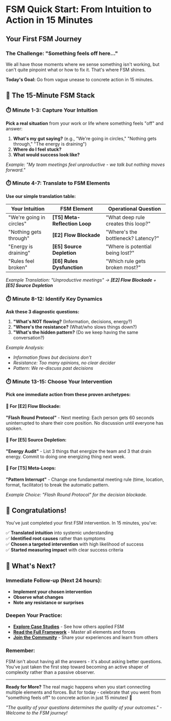 # FSM Quick Start: From Intuition to Action in 15 Minutes

## Your First FSM Journey

### The Challenge: "Something feels off here..."

We all have those moments where we sense something isn't working, but can't quite pinpoint what or how to fix it. That's where FSM shines.

**Today's Goal:** Go from vague unease to concrete action in 15 minutes.

## 🎯 The 15-Minute FSM Stack

### ⏱️ Minute 1-3: Capture Your Intuition

**Pick a real situation** from your work or life where something feels "off" and answer:

1. **What's my gut saying?** (e.g., "We're going in circles," "Nothing gets through," "The energy is draining")
2. **Where do I feel stuck?** 
3. **What would success look like?**

*Example: "My team meetings feel unproductive - we talk but nothing moves forward."*

### ⏱️ Minute 4-7: Translate to FSM Elements

**Use our simple translation table:**

| Your Intuition | FSM Element | Operational Question |
|----------------|-------------|---------------------|
| "We're going in circles" | **[T5] Meta-Reflection Loop** | "What deep rule creates this loop?" |
| "Nothing gets through" | **[E2] Flow Blockade** | "Where's the bottleneck? Latency?" |
| "Energy is draining" | **[E5] Source Depletion** | "Where is potential being lost?" |
| "Rules feel broken" | **[E6] Rules Dysfunction** | "Which rule gets broken most?" |

*Example Translation: "Unproductive meetings" → **[E2] Flow Blockade** + **[E5] Source Depletion***

### ⏱️ Minute 8-12: Identify Key Dynamics

**Ask these 3 diagnostic questions:**

1. **"What's NOT flowing?** (Information, decisions, energy?)
2. **"Where's the resistance?** (What/who slows things down?)
3. **"What's the hidden pattern?** (Do we keep having the same conversation?)

*Example Analysis:*
- *Information flows but decisions don't*
- *Resistance: Too many opinions, no clear decider*
- *Pattern: We re-discuss past decisions*

### ⏱️ Minute 13-15: Choose Your Intervention

**Pick one immediate action from these proven archetypes:**

#### 🎯 For **[E2] Flow Blockade**:
**"Flash Round Protocol"** - Next meeting: Each person gets 60 seconds uninterrupted to share their core position. No discussion until everyone has spoken.

#### 🔋 For **[E5] Source Depletion**:
**"Energy Audit"** - List 3 things that energize the team and 3 that drain energy. Commit to doing one energizing thing next week.

#### 🔁 For **[T5] Meta-Loops**:
**"Pattern Interrupt"** - Change one fundamental meeting rule (time, location, format, facilitator) to break the automatic pattern.

*Example Choice: "Flash Round Protocol" for the decision blockade.*

## 🎉 Congratulations!

You've just completed your first FSM intervention. In 15 minutes, you've:

✅ **Translated intuition** into systemic understanding  
✅ **Identified root causes** rather than symptoms  
✅ **Chosen a targeted intervention** with high likelihood of success  
✅ **Started measuring impact** with clear success criteria

## 🚀 What's Next?

### Immediate Follow-up (Next 24 hours):
- **Implement your chosen intervention**
- **Observe what changes** 
- **Note any resistance or surprises**

### Deepen Your Practice:
- **[Explore Case Studies](CASE_STUDIES.md)** - See how others applied FSM
- **[Read the Full Framework](docs/FSM_8.5.3.md)** - Master all elements and forces  
- **[Join the Community](CONTRIBUTING.md)** - Share your experiences and learn from others

### Remember:
FSM isn't about having all the answers - it's about asking better questions. You've just taken the first step toward becoming an active shaper of complexity rather than a passive observer.

---

**Ready for More?** 
The real magic happens when you start connecting multiple elements and forces. But for today - celebrate that you went from "something feels off" to concrete action in just 15 minutes! 🎉

*"The quality of your questions determines the quality of your outcomes." - Welcome to the FSM journey!*

